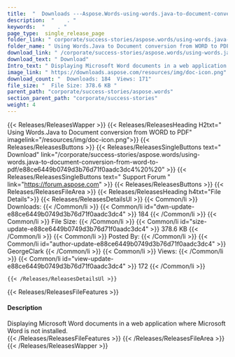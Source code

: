 ```yaml
---
title:  "  Downloads ---Aspose.Words-using-words.java-to-document-conversion-from-word-to-pdf . " 
description:  "    . " 
keywords:  "    . " 
page_type:  single_release_page
folder_link: " corporate/success-stories/aspose.words/using-words.java-to-document-conversion-from-word-to-pdf/"
folder_name: " Using Words.Java to Document conversion from WORD to PDF"
download_link: " /corporate/success-stories/aspose.words/using-words.java-to-document-conversion-from-word-to-pdf/e88ce6449b0749d3b76d71f0aadc3dc4"
download_text: " Download"
Intro_text: " Displaying Microsoft Word documents in a web application where Microsoft Word is..."
image_link: " https://downloads.aspose.com/resources/img/doc-icon.png"
download_count: "  Downloads: 184  Views: 171"
file_size: "  File Size: 378.6 KB "
parent_path: "corporate/success-stories/aspose.words"
section_parent_path: "corporate/success-stories"
weight: 4 
---
```


{{< Releases/ReleasesWapper >}}
  {{< Releases/ReleasesHeading H2txt=" Using Words.Java to Document conversion from WORD to PDF" imagelink="/resources/img/doc-icon.png">}}
  {{< Releases/ReleasesButtons >}}
    {{< Releases/ReleasesSingleButtons text=" Download" link="/corporate/success-stories/aspose.words/using-words.java-to-document-conversion-from-word-to-pdf/e88ce6449b0749d3b76d71f0aadc3dc4%20%20" >}}
    {{< Releases/ReleasesSingleButtons text=" Support Forum " link="https://forum.aspose.com" >}}
  {{< Releases/ReleasesButtons >}}
  {{< Releases/ReleasesFileArea >}}
    {{< Releases/ReleasesHeading h4txt="File Details">}}
    {{< Releases/ReleasesDetailsUl >}}
            {{< Common/li  >}} Downloads: {{< /Common/li >}} 
      {{< Common/li id="dwn-update-e88ce6449b0749d3b76d71f0aadc3dc4" >}} 184 {{< /Common/li >}} 
      {{< Common/li  >}} File Size: {{< /Common/li >}} 
      {{< Common/li id="size-update-e88ce6449b0749d3b76d71f0aadc3dc4" >}} 378.6 KB {{< /Common/li >}} 
      {{< Common/li  >}} Posted By: {{< /Common/li >}} 
      {{< Common/li id="author-update-e88ce6449b0749d3b76d71f0aadc3dc4" >}} GeorgeClark {{< /Common/li >}} 
      {{< Common/li  >}} Views: {{< /Common/li >}} 
      {{< Common/li id="view-update-e88ce6449b0749d3b76d71f0aadc3dc4" >}} 172 {{< /Common/li >}} 

    {{< /Releases/ReleasesDetailsUl >}}

  {{< Releases/ReleasesFileFeatures >}}
      <h4>Description</h4><div class="HTMLDescription">Displaying Microsoft Word documents in a web application where Microsoft Word is not installed.</div>
  {{< /Releases/ReleasesFileFeatures >}}
 {{< /Releases/ReleasesFileArea >}}
{{< /Releases/ReleasesWapper >}}


